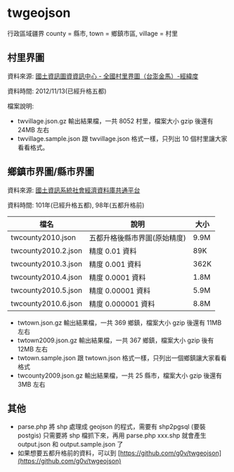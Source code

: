 twgeojson
=========

行政區域疆界
county = 縣市, town = 鄉鎮市區, village = 村里

村里界圖
--------
資料來源: [國土資訊圖資資訊中心 - 全國村里界圖（台澎金馬）-經緯度](http://tgos.nat.gov.tw/tgos/Web/Metadata/TGOS_MetaData_View.aspx?MID=36646&SHOW_BACK_BUTTON=false)

資料時間: 2012/11/13(已經升格五都)

檔案說明:
- twvillage.json.gz 輸出結果檔，一共 8052 村里，檔案大小 gzip 後還有 24MB 左右
- twvillage.sample.json 跟 twvillage.json 格式一樣，只列出 10 個村里讓大家看看格式。

鄉鎮市界圖/縣市界圖
-------------------
資料來源: [國土資訊系統社會經濟資料庫共通平台](http://segis.moi.gov.tw/STAT/Web/Platform/Product/STAT_ProductFreeList.aspx)

資料時間: 101年(已經升格五都), 98年(五都升格前)

| 檔名                | 說明                         | 大小 |
|---------------------|------------------------------|------|
| twcounty2010.json   | 五都升格後縣市界圖(原始精度) | 9.9M |
| twcounty2010.2.json | 精度 0.01 資料               | 89K  |
| twcounty2010.3.json | 精度 0.001 資料              | 362K |
| twcounty2010.4.json | 精度 0.0001 資料             | 1.8M |
| twcounty2010.5.json | 精度 0.00001 資料            | 5.9M |
| twcounty2010.6.json | 精度 0.000001 資料           | 8.8M |

- twtown.json.gz 輸出結果檔，一共 369 鄉鎮，檔案大小 gzip 後還有 11MB 左右
- twtown2009.json.gz 輸出結果檔，一共 367 鄉鎮，檔案大小 gzip 後有 12MB 左右
- twtown.sample.json 跟 twtown.json 格式一樣，只列出一個鄉鎮讓大家看看格式
- twcounty2009.json.gz 輸出結果檔，一共 25 縣市，檔案大小 gzip 後還有 3MB 左右

其他
----
- parse.php 將 shp 處理成 geojson 的程式，需要有 shp2pgsql (要裝 postgis)
  只需要將 shp 檔抓下來，再用 parse.php xxx.shp 就會產生 output.json 和 output.sample.json 了
- 如果想要五都升格前的資料，可以到 [https://github.com/g0v/twgeojson](https://github.com/g0v/twgeojson)

